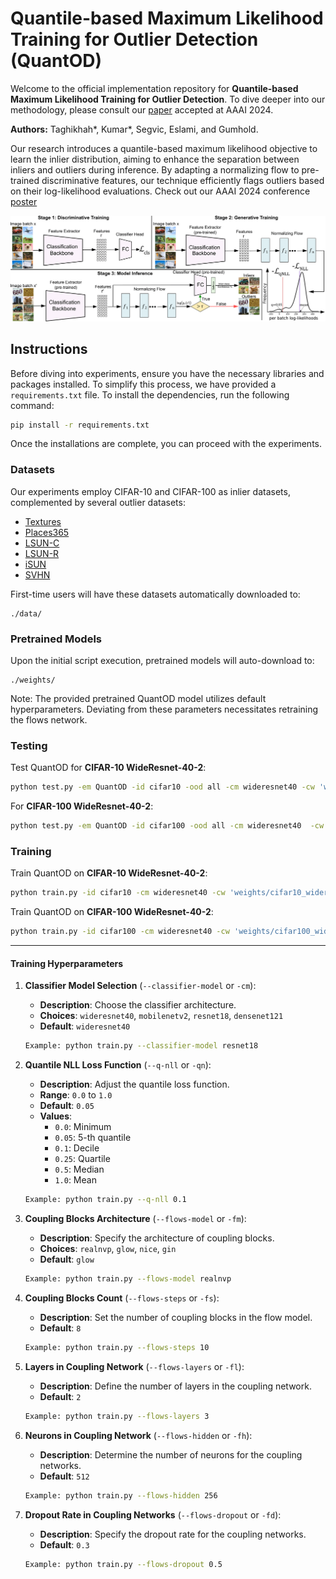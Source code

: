 # Quantile-based Maximum Likelihood Training for Outlier Detection (QuantOD)

Welcome to the official implementation repository for **Quantile-based Maximum Likelihood Training for Outlier Detection**. To dive deeper into our methodology, please consult our [paper](https://arxiv.org/abs/2310.06085) accepted at AAAI 2024.

**Authors:** Taghikhah*, Kumar*, Segvic, Eslami, and Gumhold.

Our research introduces a quantile-based maximum likelihood objective to learn the inlier distribution, aiming to enhance the separation between inliers and outliers during inference. By adapting a normalizing flow to pre-trained discriminative features, our technique efficiently flags outliers based on their log-likelihood evaluations. Check out our AAAI 2024 conference [poster](https://github.com/taghikhah/QuantOD/blob/main/images/AAAI_poster.pdf)

![QuantOD Visualization](https://github.com/taghikhah/QuantOD/blob/main/images/QuantOD.png)

## Instructions

Before diving into experiments, ensure you have the necessary libraries and packages installed. To simplify this process, we have provided a `requirements.txt` file. To install the dependencies, run the following command:

```bash
pip install -r requirements.txt
```

Once the installations are complete, you can proceed with the experiments.

### Datasets

Our experiments employ CIFAR-10 and CIFAR-100 as inlier datasets, complemented by several outlier datasets:

- [Textures](https://www.cv-foundation.org/openaccess/content_cvpr_2014/papers/Cimpoi_Describing_Textures_in_2014_CVPR_paper.pdf)
- [Places365](http://places2.csail.mit.edu/PAMI_places.pdf)
- [LSUN-C](https://www.researchgate.net/profile/Jianxiong-Xiao/publication/278048515_LSUN_Construction_of_a_Large-scale_Image_Dataset_using_Deep_Learning_with_Humans_in_the_Loop/links/612e52370360302a006f1f49/LSUN-Construction-of-a-Large-scale-Image-Dataset-using-Deep-Learning-with-Humans-in-the-Loop.pdf)
- [LSUN-R](https://www.researchgate.net/profile/Jianxiong-Xiao/publication/278048515_LSUN_Construction_of_a_Large-scale_Image_Dataset_using_Deep_Learning_with_Humans_in_the_Loop/links/612e52370360302a006f1f49/LSUN-Construction-of-a-Large-scale-Image-Dataset-using-Deep-Learning-with-Humans-in-the-Loop.pdf)
- [iSUN](https://)
- [SVHN](https://)

First-time users will have these datasets automatically downloaded to:

```
./data/
```

### Pretrained Models

Upon the initial script execution, pretrained models will auto-download to:

```
./weights/
```

Note: The provided pretrained QuantOD model utilizes default hyperparameters. Deviating from these parameters necessitates retraining the flows network.

### Testing

Test QuantOD for **CIFAR-10 WideResnet-40-2**:

```bash
python test.py -em QuantOD -id cifar10 -ood all -cm wideresnet40 -cw 'weights/cifar10_wideresnet40_last.pt' -fm glow -fw 'weights/cifar10_glow_last.pt'
```

For **CIFAR-100 WideResnet-40-2**:

```bash
python test.py -em QuantOD -id cifar100 -ood all -cm wideresnet40  -cw 'weights/cifar100_wideresnet40_last.pt' -fm glow -fw 'weights/cifar100_glow_last.pt'
```

### Training

Train QuantOD on **CIFAR-10 WideResnet-40-2**:

```bash
python train.py -id cifar10 -cm wideresnet40 -cw 'weights/cifar10_wideresnet40_last.pt'
```

Train QuantOD on **CIFAR-100 WideResnet-40-2**:

```bash
python train.py -id cifar100 -cm wideresnet40 -cw 'weights/cifar100_wideresnet40_last.pt'
```

---

#### Training Hyperparameters

1. **Classifier Model Selection** (`--classifier-model` or `-cm`):

   - **Description**: Choose the classifier architecture.
   - **Choices**: `wideresnet40`, `mobilenetv2`, `resnet18`, `densenet121`
   - **Default**: `wideresnet40`

   ```bash
   Example: python train.py --classifier-model resnet18
   ```

2. **Quantile NLL Loss Function** (`--q-nll` or `-qn`):

   - **Description**: Adjust the quantile loss function.
   - **Range**: `0.0` to `1.0`
   - **Default**: `0.05`
   - **Values**:
     - `0.0`: Minimum
     - `0.05`: 5-th quantile
     - `0.1`: Decile
     - `0.25`: Quartile
     - `0.5`: Median
     - `1.0`: Mean

   ```bash
   Example: python train.py --q-nll 0.1
   ```

3. **Coupling Blocks Architecture** (`--flows-model` or `-fm`):

   - **Description**: Specify the architecture of coupling blocks.
   - **Choices**: `realnvp`, `glow`, `nice`, `gin`
   - **Default**: `glow`

   ```bash
   Example: python train.py --flows-model realnvp
   ```

4. **Coupling Blocks Count** (`--flows-steps` or `-fs`):

   - **Description**: Set the number of coupling blocks in the flow model.
   - **Default**: `8`

   ```bash
   Example: python train.py --flows-steps 10
   ```

5. **Layers in Coupling Network** (`--flows-layers` or `-fl`):

   - **Description**: Define the number of layers in the coupling network.
   - **Default**: `2`

   ```bash
   Example: python train.py --flows-layers 3
   ```

6. **Neurons in Coupling Network** (`--flows-hidden` or `-fh`):

   - **Description**: Determine the number of neurons for the coupling networks.
   - **Default**: `512`

   ```bash
   Example: python train.py --flows-hidden 256
   ```

7. **Dropout Rate in Coupling Networks** (`--flows-dropout` or `-fd`):
   - **Description**: Specify the dropout rate for the coupling networks.
   - **Default**: `0.3`
   ```bash
   Example: python train.py --flows-dropout 0.5
   ```
